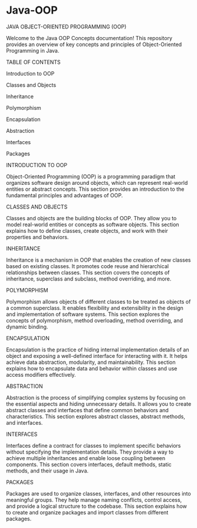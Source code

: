# Java-OOP
JAVA OBJECT-ORIENTED PROGRAMMING (OOP) 

Welcome to the Java OOP Concepts documentation! This repository provides an overview of key concepts and principles of Object-Oriented Programming in Java.

TABLE OF CONTENTS

Introduction to OOP 

Classes and Objects

Inheritance

Polymorphism

Encapsulation

Abstraction

Interfaces

Packages

INTRODUCTION TO OOP

Object-Oriented Programming (OOP) is a programming paradigm that organizes software design around objects, which can represent real-world entities or abstract concepts. This section provides an introduction to the fundamental principles and advantages of OOP.

CLASSES AND OBJECTS

Classes and objects are the building blocks of OOP. They allow you to model real-world entities or concepts as software objects. This section explains how to define classes, create objects, and work with their properties and behaviors.

INHERITANCE

Inheritance is a mechanism in OOP that enables the creation of new classes based on existing classes. It promotes code reuse and hierarchical relationships between classes. This section covers the concepts of inheritance, superclass and subclass, method overriding, and more.

POLYMORPHISM

Polymorphism allows objects of different classes to be treated as objects of a common superclass. It enables flexibility and extensibility in the design and implementation of software systems. This section explores the concepts of polymorphism, method overloading, method overriding, and dynamic binding.

ENCAPSULATION

Encapsulation is the practice of hiding internal implementation details of an object and exposing a well-defined interface for interacting with it. It helps achieve data abstraction, modularity, and maintainability. This section explains how to encapsulate data and behavior within classes and use access modifiers effectively.

ABSTRACTION

Abstraction is the process of simplifying complex systems by focusing on the essential aspects and hiding unnecessary details. It allows you to create abstract classes and interfaces that define common behaviors and characteristics. This section explores abstract classes, abstract methods, and interfaces.

INTERFACES

Interfaces define a contract for classes to implement specific behaviors without specifying the implementation details. They provide a way to achieve multiple inheritances and enable loose coupling between components. This section covers interfaces, default methods, static methods, and their usage in Java.

PACKAGES

Packages are used to organize classes, interfaces, and other resources into meaningful groups. They help manage naming conflicts, control access, and provide a logical structure to the codebase. This section explains how to create and organize packages and import classes from different packages.

